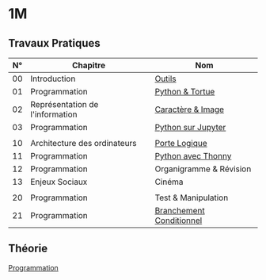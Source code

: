 # 1M

## Travaux Pratiques

| **N°** | **Chapitre**                    | **Nom**                                 |
| :----: | ------------------------------- | --------------------------------------- |
|   00   | Introduction                    | [Outils](1m/tp-00.md)                   |
|   01   | Programmation                   | [Python & Tortue](1m/tp-01.md)          |
|   02   | Représentation de l'information | [Caractère & Image](1m/tp-02.md)        |
|   03   | Programmation                   | [Python sur Jupyter](1m/tp-03.md)       |
|        |                                 |                                         |
|   10   | Architecture des ordinateurs    | [Porte Logique](1m/tp-10.md)            |
|   11   | Programmation                   | [Python avec Thonny](1m/tp-11.md)       |
|   12   | Programmation                   | Organigramme & Révision                 |
|   13   | Enjeux Sociaux                  | Cinéma                                  |
|        |                                 |                                         |
|   20   | Programmation                   | Test & Manipulation                     |
|   21   | Programmation                   | [Branchement Conditionnel](1m/tp-12.md) |

## Théorie

[Programmation](1m/programmation.md)
